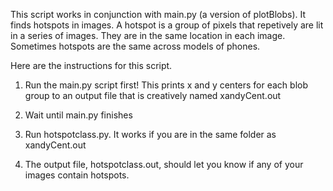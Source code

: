 This script works in conjunction with main.py (a version of plotBlobs). 
It finds hotspots in images. A hotspot is a group of pixels that repetively are lit in a series of images.
They are in the same location in each image. Sometimes hotspots are the same across models of phones. 

Here are the instructions for this script.
1. Run the main.py script first! This prints x and y centers for each blob group to an output file that is creatively named 
xandyCent.out

2. Wait until main.py finishes

3. Run hotspotclass.py. It works if you are in the same folder as xandyCent.out

4. The output file, hotspotclass.out, should let you know if any of your images contain hotspots.
